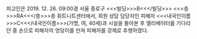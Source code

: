 피고인은 2019. 12. 26. 09:00경 서울 종로구 <<<빌딩>>>B<<</빌딩>>> <<<층>>>RA<<</층>>>층 휘트니트센터에서, 회원 상담 담당자인 피해자 <<<내국인이름>>>C<<</내국인이름>>>(가명, 여, 40세)과 시설을 돌아본 후 엘리베이터를 기다리던 중 손으로 피해자의 엉덩이를 만져 피해자를 강제로 추행하였다.